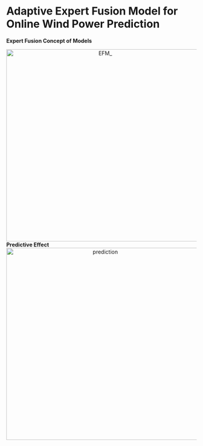 # Adaptive Expert Fusion Model for Online Wind Power Prediction

<b>Expert Fusion Concept of Models</b><br/>
<div style="text-align: center">
<img width="508" alt="EFM_" src="https://github.com/user-attachments/assets/10af3381-81a4-419c-8d6e-dafe364546b7">
</div>
<b>Predictive Effect</b><br/>
<div style="text-align: center">
<img width="508" alt="prediction" src="https://github.com/user-attachments/assets/2e81cf8b-5727-48dd-b568-51bc85b681ff">
</div>
